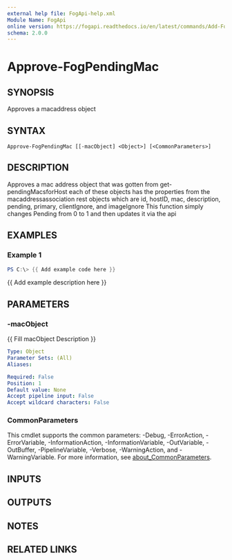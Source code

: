 ```yaml
---
external help file: FogApi-help.xml
Module Name: FogApi
online version: https://fogapi.readthedocs.io/en/latest/commands/Add-FogHostMac
schema: 2.0.0
---
```


# Approve-FogPendingMac

## SYNOPSIS
Approves a macaddress object

## SYNTAX

```
Approve-FogPendingMac [[-macObject] <Object>] [<CommonParameters>]
```

## DESCRIPTION
Approves a mac address object that was gotten from get-pendingMacsforHost
each of these objects has the properties from the macaddressassociation rest objects which are
id, hostID, mac, description, pending, primary, clientIgnore, and imageIgnore
This function simply changes Pending from 0 to 1 and then updates it via the api

## EXAMPLES

### Example 1
```powershell
PS C:\> {{ Add example code here }}
```

{{ Add example description here }}

## PARAMETERS

### -macObject
{{ Fill macObject Description }}

```yaml
Type: Object
Parameter Sets: (All)
Aliases:

Required: False
Position: 1
Default value: None
Accept pipeline input: False
Accept wildcard characters: False
```

### CommonParameters
This cmdlet supports the common parameters: -Debug, -ErrorAction, -ErrorVariable, -InformationAction, -InformationVariable, -OutVariable, -OutBuffer, -PipelineVariable, -Verbose, -WarningAction, and -WarningVariable. For more information, see [about_CommonParameters](http://go.microsoft.com/fwlink/?LinkID=113216).

## INPUTS

## OUTPUTS

## NOTES

## RELATED LINKS
